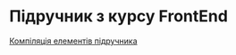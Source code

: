 # Підручник з курсу FrontEnd

<a href ='https://github.com/AleksaHrevtsova/teens-courses/blob/main/README.md'>Компіляція елементів підручника</a>